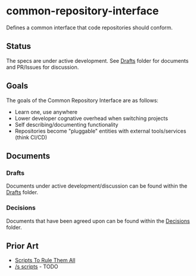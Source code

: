 # common-repository-interface

Defines a common interface that code repositories should conform.

## Status

The specs are under active development. See [Drafts](spec/drafts/) folder for documents and PR/Issues for discussion.

## Goals

The goals of the Common Repository Interface are as follows:

* Learn one, use anywhere
* Lower developer cognative overhead when switching projects
* Self describing/documenting functionality
* Repositories become "pluggable" entities with external tools/services (think CI/CD)

## Documents

### Drafts

Documents under active development/discussion can be found within the [Drafts](spec/drafts/) folder.

### Decisions

Documents that have been agreed upon can be found within the [Decisions](spec/decisions/) folder.

## Prior Art

* [Scripts To Rule Them All](https://github.com/github/scripts-to-rule-them-all)
* [/s scripts](TODO) - TODO
